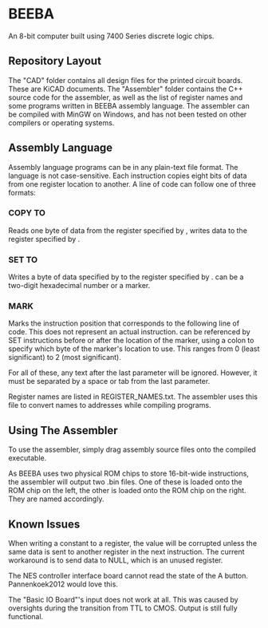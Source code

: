 # BEEBA

An 8-bit computer built using 7400 Series discrete logic chips.

## Repository Layout

The "CAD" folder contains all design files for the printed circuit boards. These are KiCAD documents.
The "Assembler" folder contains the C++ source code for the assembler, as well as the list of register names and some programs written in BEEBA assembly language. The assembler can be compiled with MinGW on Windows, and has not been tested on other compilers or operating systems.

## Assembly Language

Assembly language programs can be in any plain-text file format. The language is not case-sensitive. Each instruction copies eight bits of data from one register location to another. A line of code can follow one of three formats:

### COPY <read location> TO <write location>

Reads one byte of data from the register specified by <read location>, writes data to the register specified by <write location>.

### SET <write location> TO <data>

Writes a byte of data specified by <data> to the register specified by <write location>. <data> can be a two-digit hexadecimal number or a marker.

### MARK <marker name>

Marks the instruction position that corresponds to the following line of code. This does not represent an actual instruction. <marker name> can be referenced by SET instructions before or after the location of the marker, using a colon to specify which byte of the marker's location to use. This ranges from 0 (least significant) to 2 (most significant).

For all of these, any text after the last parameter will be ignored. However, it must be separated by a space or tab from the last parameter.

Register names are listed in REGISTER_NAMES.txt. The assembler uses this file to convert names to addresses while compiling programs.

## Using The Assembler

To use the assembler, simply drag assembly source files onto the compiled executable.

As BEEBA uses two physical ROM chips to store 16-bit-wide instructions, the assembler will output two .bin files. One of these is loaded onto the ROM chip on the left, the other is loaded onto the ROM chip on the right. They are named accordingly.

## Known Issues

When writing a constant to a register, the value will be corrupted unless the same data is sent to another register in the next instruction. The current workaround is to send data to NULL, which is an unused register.

The NES controller interface board cannot read the state of the A button. Pannenkoek2012 would love this.

The "Basic IO Board"'s input does not work at all. This was caused by oversights during the transition from TTL to CMOS. Output is still fully functional.